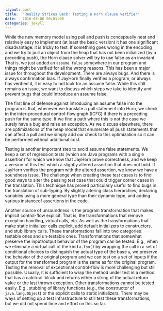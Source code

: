 ```yaml
---
layout: post
title:  "Reality Strikes Back: Testing a Horn clause verifier"
date:   2016-08-06 00:01:00
categories: jekyll
---
```


While the new memory model using pull and push is conceptually neat and relatively easy to implement (at least the basic version) it has one significant disadvantage: it is tricky to test. If something goes wrong in the encoding and we try to pull an object from the heap that has not been initialized (by a preceding push), the Horn clause solver will try to use false as an invariant. That is, we just added an `assume false` somewhere in our program and things might be verified for all the wrong reasons.
This has been a major issue for throughout the development. There are always bugs. And there is always confirmation bias. If JayHorn finally verifies a program, or always has verified it, it is easy to not look for an assume false.
While this still remains an issue, we want to discuss which steps we take to identify and prevent bugs that could introduce an assume false. 

The first line of defense against introducing an assume false into the program is that, whenever we translate a pull statement into Horn, we check in the inter-procedural control-flow graph (ICFG) if there is a preceding push for the same type. If we find a path where this is not the case we surely have a bug and raise an exception. 
As we discuss elsewhere, there are optimizations of the heap model that enumerate all push statements that can affect a pull and we simply add our check to this optimization so it can be performed without additional cost.

Testing is another important step to avoid assume false statements. We keep a set of regression tests (which are Java programs with a single assertion) for which we know that JayHorn prove correctness, and we keep a version of this test which a slightly altered assertion that does not hold. If JayHorn verifies the program with the altered assertion, we know we have a soundness issue. The challenge when creating these test cases is to find good ways to alter the passing test case that could trigger corner cases in the translation.
This technique has proved particularly useful to find bugs in the translation of sub-typing. By slightly altering class hierarchies, declaring variables using a more general type than their dynamic type, and adding various instanceof assertions in the code.

Another source of unsoundness is the program transformation that makes implicit control-flow explicit. That is, the transformations that remove exception handling, virtual calls, etc. As well as the transformations that make static initializer calls explicit, add default initializers to constructors, and stub library calls.
These transformations fall into two categories: testable ones and un-testable ones. Transformations that somewhat preserve the input/output behavior of the program can be tested. E.g., when we eliminate a virtual call of the kind `a.foo()` by wrapping the call in a set of conditional choices to distinguish the actual type of the base `a`, we preserve the behavior of the original program and we can test on a set of inputs if the output for the transformed program is the same as for the original program.
Testing the removal of exceptional control-flow is more challenging but still possible. Usually, it is sufficient to wrap the method under test in a method that has a catch-all block and returns either a string of the actual return value or the last thrown exception.
Other transformations cannot be tested easily. E.g., stubbing of library functions (e.g., the constructor of `java.lang.Object`) or the explicit calls to static initializers.
There may be ways of setting up a test infrastructure to still test these transformations, but we did not spend time and effort on this so far.